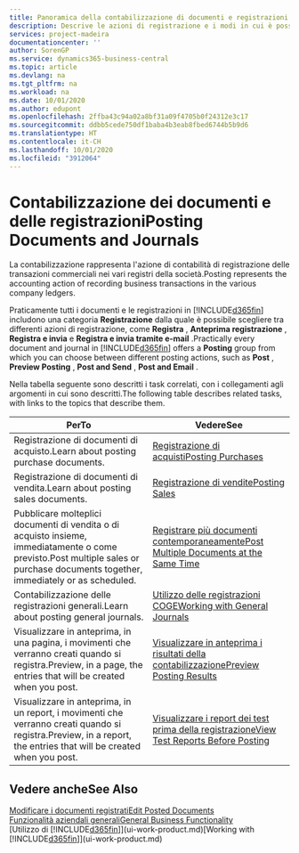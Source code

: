 ```yaml
---
title: Panoramica della contabilizzazione di documenti e registrazioni | Documenti Microsoft
description: Descrive le azioni di registrazione e i modi in cui è possibile contabilizzare documenti e registrazioni.
services: project-madeira
documentationcenter: ''
author: SorenGP
ms.service: dynamics365-business-central
ms.topic: article
ms.devlang: na
ms.tgt_pltfrm: na
ms.workload: na
ms.date: 10/01/2020
ms.author: edupont
ms.openlocfilehash: 2ffba43c94a02a8bf31a09f4705b0f24312e3c17
ms.sourcegitcommit: ddbb5cede750df1baba4b3eab8fbed6744b5b9d6
ms.translationtype: HT
ms.contentlocale: it-CH
ms.lasthandoff: 10/01/2020
ms.locfileid: "3912064"
---
```

# <a name="posting-documents-and-journals"></a><span data-ttu-id="e9369-103">Contabilizzazione dei documenti e delle registrazioni</span><span class="sxs-lookup"><span data-stu-id="e9369-103">Posting Documents and Journals</span></span>
<span data-ttu-id="e9369-104">La contabilizzazione rappresenta l'azione di contabilità di registrazione delle transazioni commerciali nei vari registri della società.</span><span class="sxs-lookup"><span data-stu-id="e9369-104">Posting represents the accounting action of recording business transactions in the various company ledgers.</span></span>

<span data-ttu-id="e9369-105">Praticamente tutti i documenti e le registrazioni in [!INCLUDE[d365fin](includes/d365fin_md.md)] includono una categoria **Registrazione** dalla quale è possibile scegliere tra differenti azioni di registrazione, come **Registra** , **Anteprima registrazione** , **Registra e invia** e **Registra e invia tramite e-mail** .</span><span class="sxs-lookup"><span data-stu-id="e9369-105">Practically every document and journal in [!INCLUDE[d365fin](includes/d365fin_md.md)] offers a **Posting** group from which you can choose between different posting actions, such as **Post** , **Preview Posting** , **Post and Send** , **Post and Email** .</span></span>

<span data-ttu-id="e9369-106">Nella tabella seguente sono descritti i task correlati, con i collegamenti agli argomenti in cui sono descritti.</span><span class="sxs-lookup"><span data-stu-id="e9369-106">The following table describes related tasks, with links to the topics that describe them.</span></span>

| <span data-ttu-id="e9369-107">Per</span><span class="sxs-lookup"><span data-stu-id="e9369-107">To</span></span> | <span data-ttu-id="e9369-108">Vedere</span><span class="sxs-lookup"><span data-stu-id="e9369-108">See</span></span> |
| --- | --- |
| <span data-ttu-id="e9369-109">Registrazione di documenti di acquisto.</span><span class="sxs-lookup"><span data-stu-id="e9369-109">Learn about posting purchase documents.</span></span> |[<span data-ttu-id="e9369-110">Registrazione di acquisti</span><span class="sxs-lookup"><span data-stu-id="e9369-110">Posting Purchases</span></span>](ui-post-purchases.md) |
| <span data-ttu-id="e9369-111">Registrazione di documenti di vendita.</span><span class="sxs-lookup"><span data-stu-id="e9369-111">Learn about posting sales documents.</span></span> |[<span data-ttu-id="e9369-112">Registrazione di vendite</span><span class="sxs-lookup"><span data-stu-id="e9369-112">Posting Sales</span></span>](ui-post-sales.md) |
| <span data-ttu-id="e9369-113">Pubblicare molteplici documenti di vendita o di acquisto insieme, immediatamente o come previsto.</span><span class="sxs-lookup"><span data-stu-id="e9369-113">Post multiple sales or purchase documents together, immediately or as scheduled.</span></span>|[<span data-ttu-id="e9369-114">Registrare più documenti contemporaneamente</span><span class="sxs-lookup"><span data-stu-id="e9369-114">Post Multiple Documents at the Same Time</span></span>](ui-batch-posting.md)|
| <span data-ttu-id="e9369-115">Contabilizzazione delle registrazioni generali.</span><span class="sxs-lookup"><span data-stu-id="e9369-115">Learn about posting general journals.</span></span> |[<span data-ttu-id="e9369-116">Utilizzo delle registrazioni COGE</span><span class="sxs-lookup"><span data-stu-id="e9369-116">Working with General Journals</span></span>](ui-work-general-journals.md) |
| <span data-ttu-id="e9369-117">Visualizzare in anteprima, in una pagina, i movimenti che verranno creati quando si registra.</span><span class="sxs-lookup"><span data-stu-id="e9369-117">Preview, in a page, the entries that will be created when you post.</span></span> |[<span data-ttu-id="e9369-118">Visualizzare in anteprima i risultati della contabilizzazione</span><span class="sxs-lookup"><span data-stu-id="e9369-118">Preview Posting Results</span></span>](ui-how-preview-post-results.md) |
| <span data-ttu-id="e9369-119">Visualizzare in anteprima, in un report, i movimenti che verranno creati quando si registra.</span><span class="sxs-lookup"><span data-stu-id="e9369-119">Preview, in a report, the entries that will be created when you post.</span></span> |[<span data-ttu-id="e9369-120">Visualizzare i report dei test prima della registrazione</span><span class="sxs-lookup"><span data-stu-id="e9369-120">View Test Reports Before Posting</span></span>](ui-how-view-test-reports-posting.md) |

## <a name="see-also"></a><span data-ttu-id="e9369-121">Vedere anche</span><span class="sxs-lookup"><span data-stu-id="e9369-121">See Also</span></span>
[<span data-ttu-id="e9369-122">Modificare i documenti registrati</span><span class="sxs-lookup"><span data-stu-id="e9369-122">Edit Posted Documents</span></span>](across-edit-posted-document.md)  
[<span data-ttu-id="e9369-123">Funzionalità aziendali generali</span><span class="sxs-lookup"><span data-stu-id="e9369-123">General Business Functionality</span></span>](ui-across-business-areas.md)  
<span data-ttu-id="e9369-124">[Utilizzo di [!INCLUDE[d365fin](includes/d365fin_md.md)]](ui-work-product.md)</span><span class="sxs-lookup"><span data-stu-id="e9369-124">[Working with [!INCLUDE[d365fin](includes/d365fin_md.md)]](ui-work-product.md)</span></span>
